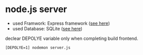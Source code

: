 # node.js server

* used Framwork: Express framework ([see here](https://expressjs.com/))
* used Database: SQLite ([see here](https://www.sqlite.org/index.html))

declear DEPOLYE variable only when completing build frontend.
```
[DEPOLYE=1] nodemon server.js
```
